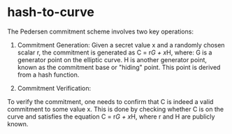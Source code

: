 # hash-to-curve
The Pedersen commitment scheme involves two key operations:

1.	Commitment Generation:
  Given a secret value x and a randomly chosen scalar r, the commitment is generated as C = r*G + x*H, where:
	G is a generator point on the elliptic curve.
	H is another generator point, known as the commitment base or "hiding" point. This point is derived from a hash function.

2.	Commitment Verification:

To verify the commitment, one needs to confirm that C is indeed a valid commitment to some value x. This is done by checking whether C is on the curve and satisfies the equation C = r*G + x*H, where r and H are publicly known.
